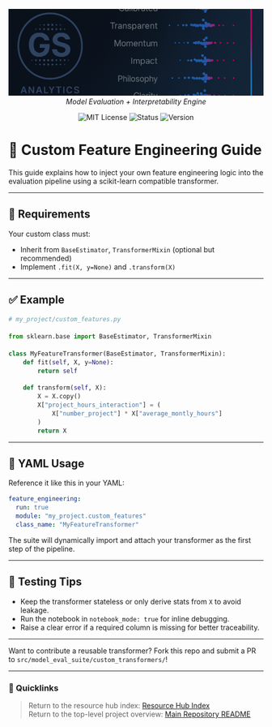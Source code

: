 <file name=0 path=/Users/garrettschumacher/Documents/git_repos/model_evaluation_suite/README.md><p align="center">
  <img src="../../repo_files/dark_logo_banner.png" width="1000"/>
  <br>
  <em>Model Evaluation + Interpretability Engine</em>
</p>
<p align="center">
  <img alt="MIT License" src="https://img.shields.io/badge/license-MIT-blue">
  <img alt="Status" src="https://img.shields.io/badge/status-beta-yellow">
  <img alt="Version" src="https://img.shields.io/badge/version-v0.1.0-blueviolet">
</p>


# 🧠 Custom Feature Engineering Guide

This guide explains how to inject your own feature engineering logic into the evaluation pipeline using a scikit-learn compatible transformer.

---

## 📌 Requirements

Your custom class must:

- Inherit from `BaseEstimator`, `TransformerMixin` (optional but recommended)
- Implement `.fit(X, y=None)` and `.transform(X)`

---

## ✅ Example

```python
# my_project/custom_features.py

from sklearn.base import BaseEstimator, TransformerMixin

class MyFeatureTransformer(BaseEstimator, TransformerMixin):
    def fit(self, X, y=None):
        return self
    
    def transform(self, X):
        X = X.copy()
        X["project_hours_interaction"] = (
            X["number_project"] * X["average_montly_hours"]
        )
        return X
```

---

## 🔧 YAML Usage

Reference it like this in your YAML:

```yaml
feature_engineering:
  run: true
  module: "my_project.custom_features"
  class_name: "MyFeatureTransformer"
```

The suite will dynamically import and attach your transformer as the first step of the pipeline.

---

## 🧪 Testing Tips

- Keep the transformer stateless or only derive stats from `X` to avoid leakage.
- Run the notebook in `notebook_mode: true` for inline debugging.
- Raise a clear error if a required column is missing for better traceability.

---

Want to contribute a reusable transformer? Fork this repo and submit a PR to `src/model_eval_suite/custom_transformers/`!

---

### 📎 Quicklinks
> Return to the resource hub index: [Resource Hub Index](../hub_index.md)  
> Return to the top-level project overview: [Main Repository README](../../README.md)